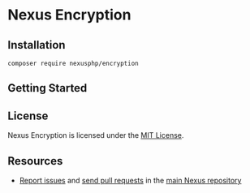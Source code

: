 # Nexus Encryption

## Installation

    composer require nexusphp/encryption

## Getting Started

## License

Nexus Encryption is licensed under the [MIT License][1].

## Resources

* [Report issues][2] and [send pull requests][3] in the [main Nexus repository][4]

[1]: LICENSE
[2]: https://github.com/NexusPHP/framework/issues
[3]: https://github.com/NexusPHP/framework/pulls
[4]: https://github.com/NexusPHP/framework
